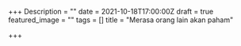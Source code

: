 +++
Description = ""
date = 2021-10-18T17:00:00Z
draft = true
featured_image = ""
tags = []
title = "Merasa orang lain akan paham"

+++
